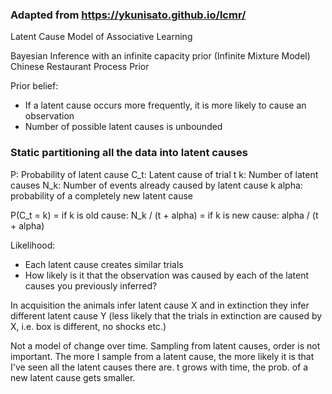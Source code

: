 ### Adapted from https://ykunisato.github.io/lcmr/ ###

Latent Cause Model of Associative Learning

Bayesian Inference with an infinite capacity prior (Infinite Mixture Model)
Chinese Restaurant Process Prior

Prior belief:
- If a latent cause occurs more frequently, it is more likely to cause an observation
- Number of possible latent causes is unbounded


### Static partitioning all the data into latent causes ###
P: Probability of latent cause
C_t: Latent cause of trial t
k: Number of latent causes
N_k: Number of events already caused by latent cause k
alpha: probability of a completely new latent cause

P(C_t = k) = if k is old cause: N_k / (t + alpha)
            = if k is new cause: alpha / (t + alpha)

Likelihood:
- Each latent cause creates similar trials
- How likely is it that the observation was caused by each of the latent causes you previously inferred?

In acquisition the animals infer latent cause X and in extinction they infer different latent cause Y (less likely that the trials in extinction are caused by X, i.e. box is different, no shocks etc.)

Not a model of change over time.
Sampling from latent causes, order is not important.
The more I sample from a latent cause, the more likely it is that I've seen all the latent causes there are.
t grows with time, the prob. of a new latent cause gets smaller.
